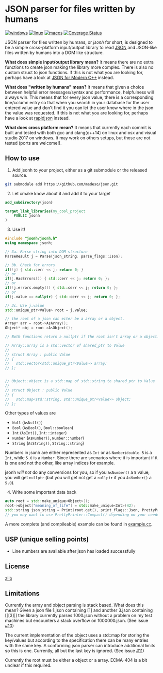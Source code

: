 # JSON parser for files written by humans

[![windows](https://github.com/madeso/json/workflows/windows/badge.svg?branch=master)](https://github.com/madeso/json/actions?query=workflow%3Awindows)
[![linux](https://github.com/madeso/json/workflows/linux/badge.svg?branch=master)](https://github.com/madeso/json/actions?query=workflow%3Alinux)
[![macos](https://github.com/madeso/json/workflows/macos/badge.svg?branch=master)](https://github.com/madeso/json/actions?query=workflow%3Amacos)
[![Coverage Status](https://coveralls.io/repos/github/madeso/json/badge.svg?branch=master)](https://coveralls.io/github/madeso/json?branch=master)

JSON parser for files written by humans, or _jsonh_ for short, is designed to be a simple cross-platform input/output library to read [JSON](https://json.org/) and JSON-like files written by humans into a DOM like structure.

**What does simple input/output library mean?** It means there are no extra functions to create json making the library more complex. There is also no custom struct to json functions. If this is not what you are looking for, perhaps have a look at [JSON for Modern C++](https://github.com/nlohmann/json) instead.

**What does "written by humans" mean?** It means that given a choice between helpful error messages/syntax and performance, helpfulness will always win. This means that for every json value, there is a corresponding line/column entry so that when you search in your database for the user entered value and don't find it you can let the user know where in the json the value was requested. If this is not what you are looking for, perhaps have a look at [rapidjson](https://github.com/Tencent/rapidjson) instead.

**What does cross platform mean?** It means that currently each commit is built and tested with both gcc and clang(c++14) on linux and osx and visual studio 2017 on windows. It may work on others setups, but those are not tested (ports are welcome!).

## How to use

1. Add jsonh to your project, either as a git submodule or the released source.

```sh
git submodule add https://github.com/madeso/json.git
```

2. Let cmake know about it and add it to your target

```cmake
add_subdirectory(json)

target_link_libraries(my_cool_project
    PUBLIC jsonh
)
```

3. Use it!

```cpp
#include "jsonh/jsonh.h"
using namespace jsonh;

// 3a. Parse string into DOM structure
ParseResult j = Parse(json_string, parse_flags::Json);

// 3b. Check for errors
if(!j) { std::cerr << j; return 0; }
// or
if(j.HasErrors()) { std::cerr << j; return 0; };
// or
if(!j.errors.empty()) { std::cerr << j; return 0; };
// or
if(j.value == nullptr) { std::cerr << j; return 0; };

// 3c. Use j.value
std::unique_ptr<Value> root = j.value;

// the root of a json can eiter be a array or a object.
Array* arr = root->AsArray();
Object* obj = root->AsObject();

// Both functions return a nullptr if the root isn't array or a object.

// Array::array is a std::vector of shared_ptr to Value
//
// struct Array : public Value
// {
//   std::vector<std::unique_ptr<Value>> array;
// };


// Object::object is a std::map of std::string to shared_ptr to Value
//
// struct Object : public Value
// {
//   std::map<std::string, std::unique_ptr<Value>> object;
// };

```

Other types of values are

-   `Null` (`AsNull()`)
-   `Bool` (`AsBool()`, `Bool::boolean`)
-   `Int` (`AsInt()`, `Int::integer`)
-   `Number` (`AsNumber()`, `Number::number`)
-   `String` (`AsString()`, `String::string`)

Numbers in jsonh are either represented as `Int` or as `Number`/`double`. `5` is a `Int`, while `5.0` is a `Number`.
Since there are scenarios where it is important if it is one and not the other, like array indices for example.

jsonh _will not_ do any conversions for you, so if you `AsNumber()` a `5` value, you will get `nullptr` (but you will get not get a `nullptr` if you `AsNumber()` a `5.0`).


4. Write some important data back

```cpp
auto root = std::make_unique<Object>();
root->object["meaning_of_life"] = std::make_unique<Int>(42);
std::string json_string = Print(root.get(), print_flags::Json, PrettyPrinter::Pretty());
// you may want to use PrettyPrinter::Compact() depending on your needs
```

A more complete (and compileable) example can be found in [example.cc](https://github.com/madeso/json/blob/master/example.cc).

## USP (unique selling points)

-   Line numbers are available after json has loaded successfully

## License

[zlib](https://opensource.org/licenses/Zlib)

## Limitations

Currently the array and object parsing is stack based. What does this mean? Given a json file 1.json containing [1] and another 3.json containing [[[3]]] the library currently parses 1000.json without a problem on my test machines but encounters a stack overflow on 1000000.json. (See issue [#10](https://github.com/madeso/json/issues/10))

The current implementation of the object uses a std::map for storing the key/values but according to the specification there can be many entries with the same key. A conforming json parser can introduce additional limits so this is one. Currently, all but the last key is ignored. (See issue [#11](https://github.com/madeso/json/issues/11))

Currently the root must be either a object or a array. ECMA-404 is a bit unclear if this required.
